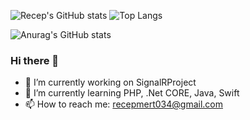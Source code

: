 ![Recep's GitHub stats](https://github-readme-stats.vercel.app/api?username=seniordoctor&show_icons=true&theme=transparent) ![Top Langs](https://github-readme-stats.vercel.app/api/top-langs/?username=seniordoctor&layout=compact)

![Anurag's GitHub stats](https://github-readme-stats.vercel.app/api?username=anuraghazra&show_icons=true&theme=transparent&hide=contribs,prs)
### Hi there 👋

- 🔭 I’m currently working on SignalRProject
- 🌱 I’m currently learning PHP, .Net CORE, Java, Swift
- 📫 How to reach me: [recepmert034@gmail.com](mailto:recepmert034@gmail.com)


<!--
**seniordoctor/seniordoctor** is a ✨ _special_ ✨ repository because its `README.md` (this file) appears on your GitHub profile.

Here are some ideas to get you started:

- 🔭 I’m currently working on Teletek Bulut Bilişim
- 🌱 I’m currently learning PHP, C#, NodeJS
- 👯 I’m looking to collaborate on ...
- 🤔 I’m looking for help with ...
- 💬 Ask me about ...

- 😄 Pronouns: ...
- ⚡ Fun fact: ...
-->
